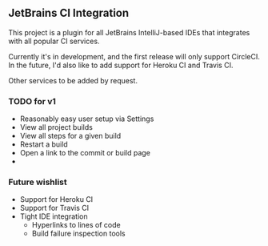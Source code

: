 ## JetBrains CI Integration

This project is a plugin for all JetBrains IntelliJ-based IDEs that integrates with
all popular CI services.

Currently it's in development, and the first release will only support CircleCI. In the future,
I'd also like to add support for Heroku CI and Travis CI.

Other services to be added by request.

### TODO for v1

* Reasonably easy user setup via Settings
* View all project builds
* View all steps for a given build
* Restart a build
* Open a link to the commit or build page
* 

### Future wishlist

* Support for Heroku CI
* Support for Travis CI
* Tight IDE integration
    * Hyperlinks to lines of code
    * Build failure inspection tools
    

